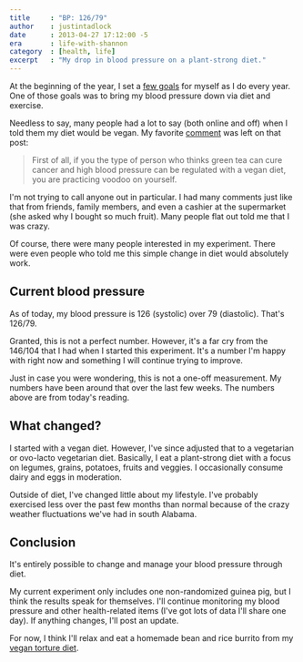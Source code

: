 ```yaml
---
title     : "BP: 126/79"
author    : justintadlock
date      : 2013-04-27 17:12:00 -5
era       : life-with-shannon
category  : [health, life]
excerpt   : "My drop in blood pressure on a plant-strong diet."
---
```


At the beginning of the year, I set a <a href="http://justintadlock.com/archives/2013/01/01/2013-goals" title="2013 goals">few goals</a> for myself as I do every year.  One of those goals was to bring my blood pressure down via diet and exercise.

Needless to say, many people had a lot to say (both online and off) when I told them my diet would be vegan.  My favorite <a href="http://justintadlock.com/archives/2013/01/01/2013-goals#comment-2241638">comment</a> was left on that post:

> First of all, if you the type of person who thinks green tea can cure cancer and high blood pressure can be regulated with a vegan diet, you are practicing voodoo on yourself.

I'm not trying to call anyone out in particular.  I had many comments just like that from friends, family members, and even a cashier at the supermarket (she asked why I bought so much fruit).  Many people flat out told me that I was crazy.

Of course, there were many people interested in my experiment.  There were even people who told me this simple change in diet would absolutely work.

## Current blood pressure

As of today, my blood pressure is 126 (systolic) over 79 (diastolic).  That's 126/79.

Granted, this is not a perfect number.  However, it's a far cry from the 146/104 that I had when I started this experiment.  It's a number I'm happy with right now and something I will continue trying to improve.

Just in case you were wondering, this is not a one-off measurement.  My numbers have been around that over the last few weeks.  The numbers above are from today's reading.

## What changed?

I started with a vegan diet.  However, I've since adjusted that to a vegetarian or ovo-lacto vegetarian diet.  Basically, I eat a plant-strong diet with a focus on legumes, grains, potatoes, fruits and veggies.  I occasionally consume dairy and eggs in moderation.

Outside of diet, I've changed little about my lifestyle.  I've probably exercised less over the past few months than normal because of the crazy weather fluctuations we've had in south Alabama.

## Conclusion

It's entirely possible to change and manage your blood pressure through diet.

My current experiment only includes one non-randomized guinea pig, but I think the results speak for themselves.  I'll continue monitoring my blood pressure and other health-related items (I've got lots of data I'll share one day).  If anything changes, I'll post an update.

For now, I think I'll relax and eat a homemade bean and rice burrito from my <a href="http://justintadlock.com/archives/2013/01/01/2013-goals#comment-2241638">vegan torture diet</a>.

